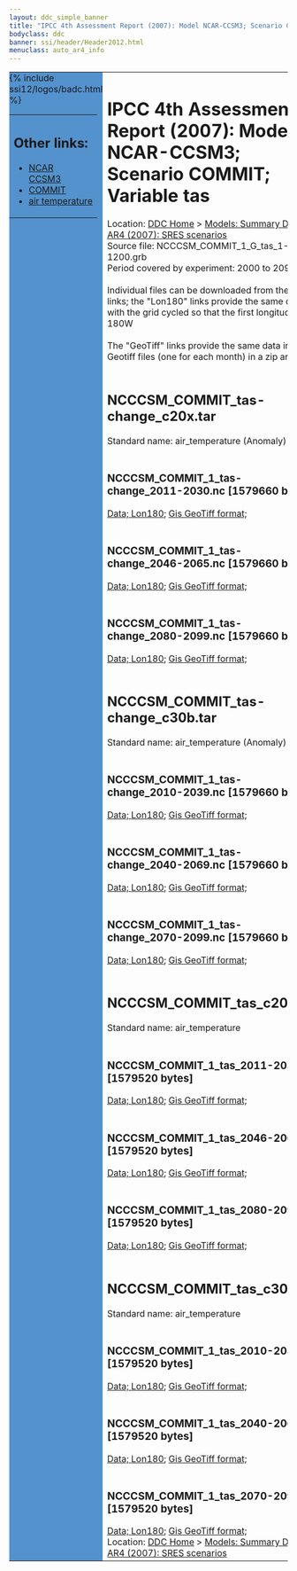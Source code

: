 ```yaml
---
layout: ddc_simple_banner
title: "IPCC 4th Assessment Report (2007): Model NCAR-CCSM3; Scenario COMMIT; Variable tas"
bodyclass: ddc
banner: ssi/header/Header2012.html
menuclass: auto_ar4_info
---
```



<table width="100%" border="0" cellspacing="0" cellpadding="0" style="border-collapse: collapse;">
<tr style="margin:0;padding:0;border:0;">
<td style="margin:0;padding:0;border:0;height:1pt;width:150pt;background:#5492CD;" valign="top" >

<div id="lh-col2" class="auto_ar4_info">
<table class="menumain" bgcolor="#5492CD" cellspacing="0" width="100%" border="0">
<tr><td>
<h2> Other links:</h2>
<ul>
<li><a href="/auto/ar4/model-NCAR-CCSM3.html">NCAR<br/>CCSM3</a></li>
<li><a href="/auto/ar4/scenario-COMMIT.html">COMMIT</a></li>
<li><a href="/auto/ar4/var-air_temperature.html">air temperature</a></li>
</ul>
</td></tr>
{% include ssi12/logos/badc.html %}
</table>
</div>
</td>
<td><h1>IPCC 4th Assessment Report (2007): Model NCAR-CCSM3; Scenario COMMIT; Variable tas</h1>

<!-- Breadcrumb1 -->
<div id="breadcrumb1" align="left">
Location: <a href="/index.html">DDC Home</a> > <a href="/sim/gcm_clim/">Models: Summary Data</a>
> <a href="/sim/gcm_clim/SRES_AR4/index.html">AR4 (2007): SRES scenarios</a>
</div>
<!-- End of Breadcrumb1 -->Source file: NCCCSM_COMMIT_1_G_tas_1-1200.grb
<br/>
Period covered by experiment: 2000 to 2099<br/>
<br/>Individual files can be downloaded from the "data" links; the "Lon180" links provide the same data
         with the grid cycled so that the first longitude is 180W<br/>
<br/>The "GeoTiff" links provide the same data in 12 Geotiff files (one for each month)
          in a zip archive<br/>
<br/><h2>NCCCSM_COMMIT_tas-change_c20x.tar</h2>
Standard name: air_temperature (Anomaly)<br>
<br/><h3>NCCCSM_COMMIT_1_tas-change_2011-2030.nc [1579660 bytes]</h3>
<a href="http://apps.ipcc-data.org/cgi-bin/downl/ar4_nc/tas/NCCCSM_COMMIT_1_tas-change_2011-2030.nc">Data; </a><a href="http://apps.ipcc-data.org/cgi-bin/downl/ar4_nc/tas/NCCCSM_COMMIT_1_tas-change_2011-2030.cyto180.nc"> Lon180</a>; <a href="/cgi-bin/downl/ar4_tif/tas/NCCCSM_COMMIT_1_tas-change_2011-2030.zip">Gis GeoTiff format; </a><br/>
<br/><h3>NCCCSM_COMMIT_1_tas-change_2046-2065.nc [1579660 bytes]</h3>
<a href="http://apps.ipcc-data.org/cgi-bin/downl/ar4_nc/tas/NCCCSM_COMMIT_1_tas-change_2046-2065.nc">Data; </a><a href="http://apps.ipcc-data.org/cgi-bin/downl/ar4_nc/tas/NCCCSM_COMMIT_1_tas-change_2046-2065.cyto180.nc"> Lon180</a>; <a href="/cgi-bin/downl/ar4_tif/tas/NCCCSM_COMMIT_1_tas-change_2046-2065.zip">Gis GeoTiff format; </a><br/>
<br/><h3>NCCCSM_COMMIT_1_tas-change_2080-2099.nc [1579660 bytes]</h3>
<a href="http://apps.ipcc-data.org/cgi-bin/downl/ar4_nc/tas/NCCCSM_COMMIT_1_tas-change_2080-2099.nc">Data; </a><a href="http://apps.ipcc-data.org/cgi-bin/downl/ar4_nc/tas/NCCCSM_COMMIT_1_tas-change_2080-2099.cyto180.nc"> Lon180</a>; <a href="/cgi-bin/downl/ar4_tif/tas/NCCCSM_COMMIT_1_tas-change_2080-2099.zip">Gis GeoTiff format; </a><br/>
<br/><h2>NCCCSM_COMMIT_tas-change_c30b.tar</h2>
Standard name: air_temperature (Anomaly)<br>
<br/><h3>NCCCSM_COMMIT_1_tas-change_2010-2039.nc [1579660 bytes]</h3>
<a href="http://apps.ipcc-data.org/cgi-bin/downl/ar4_nc/tas/NCCCSM_COMMIT_1_tas-change_2010-2039.nc">Data; </a><a href="http://apps.ipcc-data.org/cgi-bin/downl/ar4_nc/tas/NCCCSM_COMMIT_1_tas-change_2010-2039.cyto180.nc"> Lon180</a>; <a href="/cgi-bin/downl/ar4_tif/tas/NCCCSM_COMMIT_1_tas-change_2010-2039.zip">Gis GeoTiff format; </a><br/>
<br/><h3>NCCCSM_COMMIT_1_tas-change_2040-2069.nc [1579660 bytes]</h3>
<a href="http://apps.ipcc-data.org/cgi-bin/downl/ar4_nc/tas/NCCCSM_COMMIT_1_tas-change_2040-2069.nc">Data; </a><a href="http://apps.ipcc-data.org/cgi-bin/downl/ar4_nc/tas/NCCCSM_COMMIT_1_tas-change_2040-2069.cyto180.nc"> Lon180</a>; <a href="/cgi-bin/downl/ar4_tif/tas/NCCCSM_COMMIT_1_tas-change_2040-2069.zip">Gis GeoTiff format; </a><br/>
<br/><h3>NCCCSM_COMMIT_1_tas-change_2070-2099.nc [1579660 bytes]</h3>
<a href="http://apps.ipcc-data.org/cgi-bin/downl/ar4_nc/tas/NCCCSM_COMMIT_1_tas-change_2070-2099.nc">Data; </a><a href="http://apps.ipcc-data.org/cgi-bin/downl/ar4_nc/tas/NCCCSM_COMMIT_1_tas-change_2070-2099.cyto180.nc"> Lon180</a>; <a href="/cgi-bin/downl/ar4_tif/tas/NCCCSM_COMMIT_1_tas-change_2070-2099.zip">Gis GeoTiff format; </a><br/>
<br/><h2>NCCCSM_COMMIT_tas_c20x.tar</h2>
Standard name: air_temperature<br>
<br/><h3>NCCCSM_COMMIT_1_tas_2011-2030.nc [1579520 bytes]</h3>
<a href="http://apps.ipcc-data.org/cgi-bin/downl/ar4_nc/tas/NCCCSM_COMMIT_1_tas_2011-2030.nc">Data; </a><a href="http://apps.ipcc-data.org/cgi-bin/downl/ar4_nc/tas/NCCCSM_COMMIT_1_tas_2011-2030.cyto180.nc"> Lon180</a>; <a href="/cgi-bin/downl/ar4_tif/tas/NCCCSM_COMMIT_1_tas_2011-2030.zip">Gis GeoTiff format; </a><br/>
<br/><h3>NCCCSM_COMMIT_1_tas_2046-2065.nc [1579520 bytes]</h3>
<a href="http://apps.ipcc-data.org/cgi-bin/downl/ar4_nc/tas/NCCCSM_COMMIT_1_tas_2046-2065.nc">Data; </a><a href="http://apps.ipcc-data.org/cgi-bin/downl/ar4_nc/tas/NCCCSM_COMMIT_1_tas_2046-2065.cyto180.nc"> Lon180</a>; <a href="/cgi-bin/downl/ar4_tif/tas/NCCCSM_COMMIT_1_tas_2046-2065.zip">Gis GeoTiff format; </a><br/>
<br/><h3>NCCCSM_COMMIT_1_tas_2080-2099.nc [1579520 bytes]</h3>
<a href="http://apps.ipcc-data.org/cgi-bin/downl/ar4_nc/tas/NCCCSM_COMMIT_1_tas_2080-2099.nc">Data; </a><a href="http://apps.ipcc-data.org/cgi-bin/downl/ar4_nc/tas/NCCCSM_COMMIT_1_tas_2080-2099.cyto180.nc"> Lon180</a>; <a href="/cgi-bin/downl/ar4_tif/tas/NCCCSM_COMMIT_1_tas_2080-2099.zip">Gis GeoTiff format; </a><br/>
<br/><h2>NCCCSM_COMMIT_tas_c30b.tar</h2>
Standard name: air_temperature<br>
<br/><h3>NCCCSM_COMMIT_1_tas_2010-2039.nc [1579520 bytes]</h3>
<a href="http://apps.ipcc-data.org/cgi-bin/downl/ar4_nc/tas/NCCCSM_COMMIT_1_tas_2010-2039.nc">Data; </a><a href="http://apps.ipcc-data.org/cgi-bin/downl/ar4_nc/tas/NCCCSM_COMMIT_1_tas_2010-2039.cyto180.nc"> Lon180</a>; <a href="/cgi-bin/downl/ar4_tif/tas/NCCCSM_COMMIT_1_tas_2010-2039.zip">Gis GeoTiff format; </a><br/>
<br/><h3>NCCCSM_COMMIT_1_tas_2040-2069.nc [1579520 bytes]</h3>
<a href="http://apps.ipcc-data.org/cgi-bin/downl/ar4_nc/tas/NCCCSM_COMMIT_1_tas_2040-2069.nc">Data; </a><a href="http://apps.ipcc-data.org/cgi-bin/downl/ar4_nc/tas/NCCCSM_COMMIT_1_tas_2040-2069.cyto180.nc"> Lon180</a>; <a href="/cgi-bin/downl/ar4_tif/tas/NCCCSM_COMMIT_1_tas_2040-2069.zip">Gis GeoTiff format; </a><br/>
<br/><h3>NCCCSM_COMMIT_1_tas_2070-2099.nc [1579520 bytes]</h3>
<a href="http://apps.ipcc-data.org/cgi-bin/downl/ar4_nc/tas/NCCCSM_COMMIT_1_tas_2070-2099.nc">Data; </a><a href="http://apps.ipcc-data.org/cgi-bin/downl/ar4_nc/tas/NCCCSM_COMMIT_1_tas_2070-2099.cyto180.nc"> Lon180</a>; <a href="/cgi-bin/downl/ar4_tif/tas/NCCCSM_COMMIT_1_tas_2070-2099.zip">Gis GeoTiff format; </a><br/>
<!-- Breadcrumb2 -->
<div id="breadcrumb2" align="left">
Location: <a href="/index.html">DDC Home</a> > <a href="/sim/gcm_clim/">Models: Summary Data</a>
> <a href="/sim/gcm_clim/SRES_AR4/index.html">AR4 (2007): SRES scenarios</a>
</div>
<!-- End of Breadcrumb2 --></td></tr></table>
